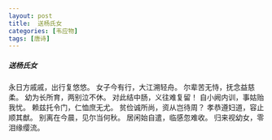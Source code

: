 ```yaml
---
layout: post
title:  送杨氏女
categories: [韦应物]
tags: [唐诗]
---
```


##### 送杨氏女


永日方戚戚，出行复悠悠。
女子今有行，大江溯轻舟。
尔辈苦无恃，抚念益慈柔。
幼为长所育，两别泣不休。
对此结中肠，义往难复留！
自小阙内训，事姑贻我忧。
赖兹托令门，仁恤庶无尤。
贫俭诚所尚，资从岂待周？
孝恭遵妇道，容止顺其猷。
别离在今晨，见尔当何秋。
居闲始自遣，临感忽难收。
归来视幼女，零泪缘缨流。




















